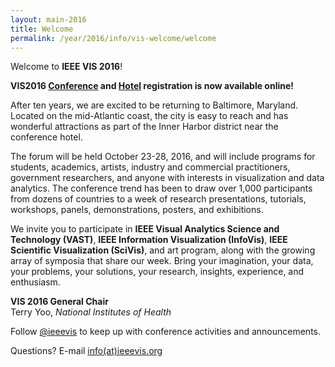 ```yaml
---
layout: main-2016
title: Welcome
permalink: /year/2016/info/vis-welcome/welcome
---
```


Welcome to **IEEE VIS 2016**!

**VIS2016
  [Conference](/year/2016/info/registration/conference-registration)
  and [Hotel](/year/2016/info/registration/hotel-information) registration is now available online!**

After ten years, we are excited to be returning to Baltimore,
Maryland. Located on the mid-Atlantic coast, the city is easy to
reach and has wonderful attractions as part of the Inner Harbor
district near the conference hotel.

The forum will be held October 23-28, 2016, and will include programs
for students, academics, artists, industry and commercial
practitioners, government researchers, and anyone with interests in
visualization and data analytics. 
The conference trend has been to draw over 1,000 participants from
dozens of countries to a week of research presentations, tutorials,
workshops, panels, demonstrations, posters, and exhibitions.

We invite you to participate in **IEEE Visual Analytics Science and
Technology (VAST)**, **IEEE Information Visualization (InfoVis)**,
**IEEE Scientific Visualization (SciVis)**, and art program, along
with the growing array of symposia that share our week. Bring your
imagination, your data, your problems, your solutions, your research,
insights, experience, and enthusiasm.

**VIS 2016 General Chair**  
Terry Yoo, *National Institutes of Health*

Follow [@ieeevis](http://twitter.com/ieeevis) to keep up with
conference activities and announcements.

Questions? E-mail [info(at)ieeevis.org](mailto:info@ieeevis.org)
